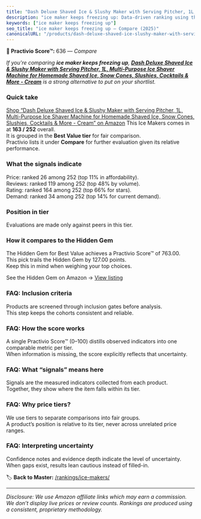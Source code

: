 ```yaml
---
title: "Dash Deluxe Shaved Ice & Slushy Maker with Serving Pitcher, 1L, Multi-Purpose Ice Shaver Machine for Homemade Shaved Ice, Snow Cones, Slushies, Cocktails & More - Cream"
description: "ice maker keeps freezing up: Data-driven ranking using the Practivio Score™. Positioned by quality, value, demand, findability, momentum."
keywords: ["ice maker keeps freezing up"]
seo_title: "ice maker keeps freezing up — Compare (2025)"
canonicalURL: "/products/dash-deluxe-shaved-ice-slushy-maker-with-serving-pitcher-1l-multi-purpose-ice-shaver-machine-for-homemade-shaved-ice-snow-cones-slushies-cocktails-more-cream-B0DTV7LG6Y/"
---
```


**🛒 Practivio Score™:** 636 — _Compare_


*If you're comparing **ice maker keeps freezing up**, **[Dash Deluxe Shaved Ice & Slushy Maker with Serving Pitcher, 1L, Multi-Purpose Ice Shaver Machine for Homemade Shaved Ice, Snow Cones, Slushies, Cocktails & More - Cream](https://www.amazon.com/dp/B0DTV7LG6Y?tag=practivio-20)** is a strong alternative to put on your shortlist.*
### Quick take
[Shop “Dash Deluxe Shaved Ice & Slushy Maker with Serving Pitcher, 1L, Multi-Purpose Ice Shaver Machine for Homemade Shaved Ice, Snow Cones, Slushies, Cocktails & More - Cream” on Amazon](https://www.amazon.com/dp/B0DTV7LG6Y?tag=practivio-20)
This Ice Makers comes in at **163 / 252** overall.  
It is grouped in the **Best Value tier** for fair comparison.  
Practivio lists it under **Compare** for further evaluation given its relative performance.

### What the signals indicate
Price: ranked 26 among 252 (top 11% in affordability).  
Reviews: ranked 119 among 252 (top 48% by volume).  
Rating: ranked 164 among 252 (top 66% for stars).  
Demand: ranked 34 among 252 (top 14% for current demand).

### Position in tier
Evaluations are made only against peers in this tier.

### How it compares to the Hidden Gem
The Hidden Gem for Best Value achieves a Practivio Score™ of 763.00.  
This pick trails the Hidden Gem by 127.00 points.  
Keep this in mind when weighing your top choices.  

See the Hidden Gem on Amazon → [View listing](https://www.amazon.com/dp/B00197WV7I?tag=practivio-20)

### FAQ: Inclusion criteria
Products are screened through inclusion gates before analysis.  
This step keeps the cohorts consistent and reliable.

### FAQ: How the score works
A single Practivio Score™ (0–100) distills observed indicators into one comparable metric per tier.  
When information is missing, the score explicitly reflects that uncertainty.

### FAQ: What “signals” means here
Signals are the measured indicators collected from each product.  
Together, they show where the item falls within its tier.

### FAQ: Why price tiers?
We use tiers to separate comparisons into fair groups.  
A product’s position is relative to its tier, never across unrelated price ranges.

### FAQ: Interpreting uncertainty
Confidence notes and evidence depth indicate the level of uncertainty.  
When gaps exist, results lean cautious instead of filled-in.

<!-- Missing template for Compare/CompareWithinPriceClass -->


🏷️ **Back to Master:** [/rankings/ice-makers/](/rankings/ice-makers/)

---
_Disclosure: We use Amazon affiliate links which may earn a commission. We don’t display live prices or review counts. Rankings are produced using a consistent, proprietary methodology._
